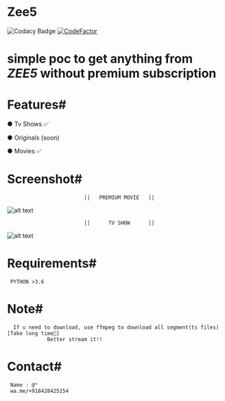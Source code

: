 # Zee5
![Codacy Badge](https://api.codacy.com/project/badge/Grade/fcbc4bb229fc4c4bab285e23552cbe61)
[![CodeFactor](https://www.codefactor.io/repository/github/dedshit/zee5/badge)](https://www.codefactor.io/repository/github/dedshit/zee5)
# simple poc to get anything from *ZEE5* without premium subscription

# Features#

  ● Tv Shows ✅
  
  ● Originals (soon)
  
  ● Movies ✅ 
  
# Screenshot# 
                             ||   PREMIUM MOVIE   ||
                             
  ![alt text](https://raw.githubusercontent.com/dedshit/Zee5/master/zee5.jpg)
  
                             ||      TV SHOW      ||      
                             
  ![alt text](https://raw.githubusercontent.com/dedshit/Zee5/master/zee5shows.jpg)
  
# Requirements#

     PYTHON >3.6   
     
# Note#

      If u need to download, use ffmpeg to download all segment(ts files) [Take long time😬]
                 Better stream it!!
# Contact#

     Name : @°
     wa.me/+918428425154

